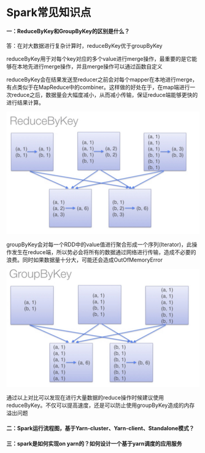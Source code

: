 # Spark常见知识点

#### 一：ReduceByKey和GroupByKey的区别是什么？

答：在对大数据进行复杂计算时，reduceByKey优于groupByKey

reduceByKey用于对每个key对应的多个value进行merge操作，最重要的是它能够在本地先进行merge操作，并且merge操作可以通过函数自定义

reduceByKey会在结果发送至reducer之前会对每个mapper在本地进行merge，有点类似于在MapReduce中的combiner。这样做的好处在于，在map端进行一次reduce之后，数据量会大幅度减小，从而减小传输，保证reduce端能够更快的进行结果计算。

![](../.gitbook/assets/image%20%281%29.png)

groupByKey会对每一个RDD中的value值进行聚合形成一个序列\(Iterator\)，此操作发生在reduce端，所以势必会将所有的数据通过网络进行传输，造成不必要的浪费。同时如果数据量十分大，可能还会造成OutOfMemoryError

![](../.gitbook/assets/image%20%282%29.png)

通过以上对比可以发现在进行大量数据的reduce操作时候建议使用reduceByKey。不仅可以提高速度，还是可以防止使用groupByKey造成的内存溢出问题

#### 二：Spark运行流程图，基于Yarn-cluster、Yarn-client、Standalone模式？

#### 三：spark是如何实现on yarn的？如何设计一个基于yarn调度的应用服务

